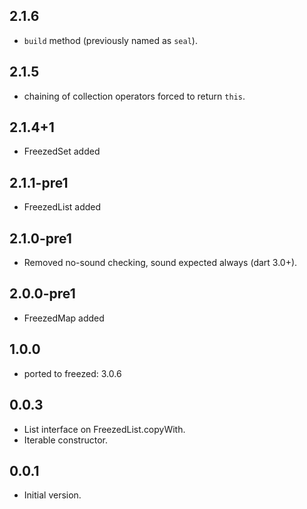 ## 2.1.6

- `build` method (previously named as `seal`).

## 2.1.5

- chaining of collection operators forced to return `this`.

## 2.1.4+1

- FreezedSet added

## 2.1.1-pre1

- FreezedList added

## 2.1.0-pre1

- Removed no-sound checking, sound expected always  (dart 3.0+).

## 2.0.0-pre1

- FreezedMap added

## 1.0.0

- ported to freezed: 3.0.6

## 0.0.3

- List interface on FreezedList.copyWith.
- Iterable constructor.

## 0.0.1

- Initial version.
